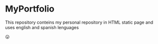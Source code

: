 # MyPortfolio

 This repository conteins my personal repository in HTML static page 
 and uses english and spanish lenguages

   :stuck_out_tongue:
